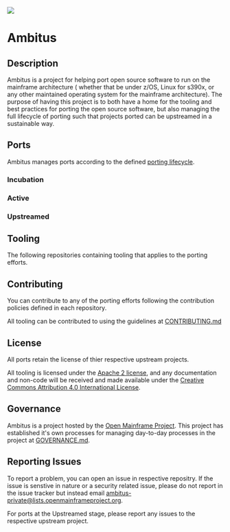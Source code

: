 ![](https://github.com/openmainframeproject/artwork/blob/master/projects/ambitus/ambitus-color.svg)

# Ambitus

## Description
Ambitus is a project for helping port open source software to run on the mainframe architecture ( whether that be under z/OS, Linux for s390x, or any other maintained operating system for the mainframe architecture). The purpose of having this project is to both have a home for the tooling and best practices for porting the open source software, but also managing the full lifecycle of porting such that projects ported can be upstreamed in a sustainable way.

## Ports
Ambitus manages ports according to the defined [porting lifecycle](porting_lifecycle.md).

### Incubation

### Active

### Upstreamed

## Tooling
The following repositories containing tooling that applies to the porting efforts.


## Contributing
You can contribute to any of the porting efforts following the contribution policies defined in each repository.

All tooling can be contributed to using the guidelines at [CONTRIBUTING.md](CONTRIBUTING.md)

## License
All ports retain the license of thier respective upstream projects.

All tooling is licensed under the [Apache 2 license](https://spdx.org/licenses/Apache-2.0.html), and any documentation and non-code will be received and made available under the [Creative Commons Attribution 4.0 International License](http://creativecommons.org/licenses/by/4.0/).

## Governance
Ambitus is a project hosted by the [Open Mainframe Project](https://openmainframeproject.org). This project has established it's own processes for managing day-to-day processes in the project at [GOVERNANCE.md](GOVERNANCE.md).

## Reporting Issues
To report a problem, you can open an issue in respective repositry. If the issue is senstive in nature or a security related issue, please do not report in the issue tracker but instead email ambitus-private@lists.openmainframeproject.org.

For ports at the Upstreamed stage, please report any issues to the respective upstream project.
